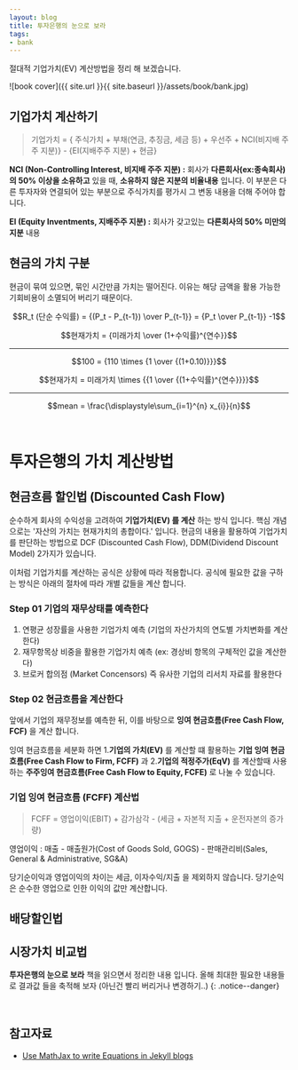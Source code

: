 ```yaml
---
layout: blog
title: 투자은행의 눈으로 보라
tags:
- bank
---
```


절대적 기업가치(EV) 계산방법을 정리 해 보겠습니다.

![book cover]({{ site.url }}{{ site.baseurl }}/assets/book/bank.jpg)

## 기업가치 계산하기

> 기업가치 = { 주식가치 + 부채(연금, 추징금, 세금 등) + 우선주 + NCI(비지배 주주 지분)} - {EI(지배주주 지분) + 현금}

**NCI (Non-Controlling Interest, 비지배 주주 지분) :** 회사가 **다른회사(ex:종속회사) 의 50% 이상을 소유하고** 있을 때, **소유하지 않은 지분의 비율내용** 입니다. 이 부분은 다른 투자자와 연결되어 있는 부분으로 주식가치를 평가시 그 변동 내용을 더해 주어야 합니다.

**EI (Equity Inventments, 지배주주 지분) :** 회사가 갖고있는 **다른회사의 50% 미만의 지분** 내용

## 현금의 가치 구분

현금이 묶여 있으면, 묶인 시간만큼 가치는 떨어진다. 이유는 해당 금액을 활용 가능한 기회비용이 소멸되어 버리기 때문이다.

$$R_t (단순 수익률) = {(P_t - P_{t-1}) \over P_{t-1}} = {P_t \over P_{t-1}} -1$$


$$현재가치 = {미래가치 \over (1+수익률)^{연수}}$$

<hr>

$$100 = {110 \times {1 \over {(1+0.10)}}}$$

$$현재가치 = 미래가치 \times {{1 \over {(1+수익률)^{연수}}}}$$

<hr>

$$mean = \frac{\displaystyle\sum_{i=1}^{n} x_{i}}{n}$$

<br/>

# 투자은행의 가치 계산방법

## 현금흐름 할인법 (Discounted Cash Flow)

순수하게 회사의 수익성을 고려하여 **기업가치(EV) 를 계산** 하는 방식 입니다. 핵심 개념으로는 '자산의 가치는 현재가치의 총합이다.' 입니다. 현금의 내용을 활용하여 기업가치를 판단하는 방법으로 DCF (Discounted Cash Flow), DDM(Dividend Discount Model) 2가지가 있습니다.

이처럼 기업가치를 계산하는 공식은 상황에 따라 적용합니다. 공식에 필요한 값을 구하는 방식은 아래의 절차에 따라 개별 값들을 계산 합니다.

### Step 01 기업의 재무상태를 예측한다

1. 연평균 성장률을 사용한 기업가치 예측 (기업의 자산가치의 연도별 가치변화를 계산한다)
1. 재무항목상 비중을 활용한 기업가치 예측 (ex: 경상비 항목의 구체적인 값을 계산한다)
1. 브로커 합의점 (Market Concensors) 즉 유사한 기업의 리서치 자료를 활용한다

### Step 02 현금흐름을 계산한다

앞에서 기업의 재무정보를 예측한 뒤, 이를 바탕으로 **잉여 현금흐름(Free Cash Flow, FCF)** 을 계산 합니다.

잉여 현금흐름을 세분화 하면 1.**기업의 가치(EV)** 를 계산할 떄 활용하는 **기업 잉여 현금흐름(Free Cash Flow to Firm, FCFF)** 과 2.**기업의 적정주가(EqV)** 를 계산할때 사용하는 **주주잉여 현금흐름(Free Cash Flow to Equity, FCFE)** 로 나눌 수 있습니다.

### 기업 잉여 현금흐름 (FCFF) 계산법

> FCFF = 영업이익(EBIT) + 감가삼각 - (세금 + 자본적 지출 + 운전자본의 증가량)

영업이익 : 매출 - 매출원가(Cost of Goods Sold, GOGS) - 판매관리비(Sales, General & Administrative, SG&A)

당기순이익과 영업이익의 차이는 세금, 이자수익/지출 을 제외하지 않습니다. 당기순익은 순수한 영업으로 인한 이익의 값만 계산합니다.


## 배당할인법

## 시장가치 비교법
 
**투자은행의 눈으로 보라** 책을 읽으면서 정리한 내용 입니다. 올해 최대한 필요한 내용들로 결과값 들을 축적해 보자 (아닌건 빨리 버리거나 변경하기..)
{: .notice--danger}

<br/>

## 참고자료
- [Use MathJax to write Equations in Jekyll blogs](http://zjuwhw.github.io/2017/06/04/MathJax.html)